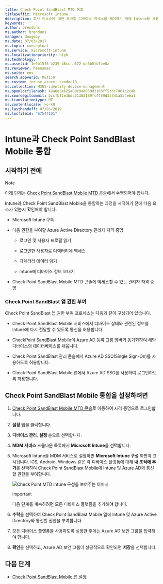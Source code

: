 ```yaml
---
title: Check Point SandBlast MTD 통합
titleSuffix: Microsoft Intune
description: 회사 리소스에 대한 모바일 디바이스 액세스를 제어하기 위해 Intune을 사용하여 CheckPoint SandBlast Mobile Threat Defense(MTD)를 설정하는 방법입니다.
keywords: ''
author: brenduns
ms.author: brenduns
manager: dougeby
ms.date: 07/03/2017
ms.topic: conceptual
ms.service: microsoft-intune
ms.localizationpriority: high
ms.technology: ''
ms.assetid: 1e9b1576-b239-48cc-a672-da6b5fb7be0a
ms.reviewer: heenamac
ms.suite: ems
search.appverid: MET150
ms.custom: intune-azure; seodec18
ms.collection: M365-identity-device-management
ms.openlocfilehash: 49a6e8e625a08c9ad039d3106ff5d5c7001c2cab
ms.sourcegitcommit: bccfbf1e3bdc31382189fc4489d337d1a554e6a1
ms.translationtype: HT
ms.contentlocale: ko-KR
ms.lasthandoff: 07/03/2019
ms.locfileid: "67547101"
---
```

# <a name="integrate-check-point-sandblast-mobile-with-intune"></a>Intune과 Check Point SandBlast Mobile 통합

## <a name="before-you-begin"></a>시작하기 전에

> [!NOTE] 
> 아래 단계는 [Check Point SandBlast Mobile MTD 콘솔](https://intune-4.eu1.locsec.net/)에서 수행되어야 합니다.

Intune과 Check Point SandBlast Mobile을 통합하는 과정을 시작하기 전에 다음 요소가 있는지 확인해야 합니다.

- Microsoft Intune 구독

- 다음 권한을 부여할 Azure Active Directory 관리자 자격 증명

    - 로그인 및 사용자 프로필 읽기

    - 로그인한 사용자로 디렉터리에 액세스

    - 디렉터리 데이터 읽기

    - Intune에 디바이스 정보 보내기

- Check Point SandBlast Mobile MTD 콘솔에 액세스할 수 있는 관리자 자격 증명

### <a name="check-point-sandblast-app-authorization"></a>Check Point SandBlast 앱 권한 부여

Check Point SandBlast 앱 권한 부여 프로세스는 다음과 같이 구성되어 있습니다.

- Check Point SandBlast Mobile 서비스에서 디바이스 상태와 관련된 정보를 Intune에 다시 전달할 수 있도록 통신을 허용합니다.

- CheckPoint SandBlast Mobile이 Azure AD 등록 그룹 멤버와 동기화하여 해당 디바이스의 데이터베이스를 채웁니다.

- Check Point SandBlast 관리 콘솔에서 Azure AD SSO(Single Sign-On)를 사용하도록 허용합니다.

- Check Point SandBlast Mobile 앱에서 Azure AD SSO를 사용하여 로그인하도록 허용합니다.

## <a name="to-set-up-check-point-sandblast-mobile-integration"></a>Check Point SandBlast Mobile 통합을 설정하려면

1. [Check Point SandBlast Mobile MTD 콘솔](https://intune-4.eu1.locsec.net/)로 이동하여 자격 증명으로 로그인합니다.

2. **설정** 탭을 클릭합니다.

3. **디바이스 관리**, **설정** 순으로 선택합니다.

4. **MDM 서비스** 드롭다운 목록에서 **Microsoft Intune**을 선택합니다.

5. Microsoft Intune을 MDM 서비스로 설정하면 **Microsoft Intune 구성** 화면이 표시됩니다. iOS, Android, Windows 같은 각 디바이스 플랫폼에 대해 **내 조직에 추가**를 선택하여 Check Point SandBlast Mobile에 Intune 및 Azure AD와 통신할 권한을 부여합니다.

    ![Check Point MTD Intune 구성을 보여주는 이미지](./media/checkpoint-MTD-1.PNG)

    > [!IMPORTANT]
    > 다음 단계를 계속하려면 모든 디바이스 플랫폼을 추가해야 합니다.

6. **수락**을 선택하여 Check Point SandBlast Mobile 앱에 Intune 및 Azure Active Directory와 통신할 권한을 부여합니다.

7. 모든 디바이스 플랫폼을 사용하도록 설정한 후에는 Azure AD 보안 그룹을 입력해야 합니다.

8. **확인**을 선택하고, Azure AD 보안 그룹이 성공적으로 확인되면 **저장**을 선택합니다.

## <a name="next-steps"></a>다음 단계

- [Check Point SandBlast Mobile 앱 설정](mtd-apps-ios-app-configuration-policy-add-assign.md)
